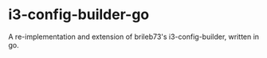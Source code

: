 # i3-config-builder-go
A re-implementation and extension of brileb73's i3-config-builder, written in go.
